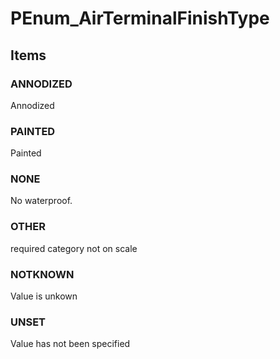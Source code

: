 # PEnum_AirTerminalFinishType


<!-- end of short definition -->
## Items

### ANNODIZED
Annodized

### PAINTED
Painted

### NONE
No waterproof.

### OTHER
required category not on scale

### NOTKNOWN
Value is unkown

### UNSET
Value has not been specified
